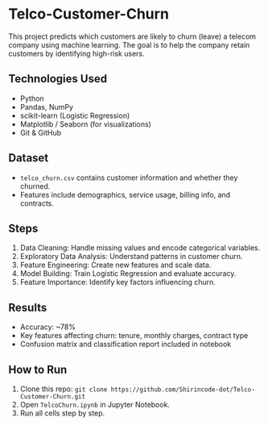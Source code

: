 # Telco-Customer-Churn
This project predicts which customers are likely to churn (leave) a telecom company using machine learning. 
The goal is to help the company retain customers by identifying high-risk users.

## Technologies Used
- Python
- Pandas, NumPy
- scikit-learn (Logistic Regression)
- Matplotlib / Seaborn (for visualizations)
- Git & GitHub

## Dataset
- `telco_churn.csv` contains customer information and whether they churned.
- Features include demographics, service usage, billing info, and contracts.
## Steps
1. Data Cleaning: Handle missing values and encode categorical variables.
2. Exploratory Data Analysis: Understand patterns in customer churn.
3. Feature Engineering: Create new features and scale data.
4. Model Building: Train Logistic Regression and evaluate accuracy.
5. Feature Importance: Identify key factors influencing churn.
## Results
- Accuracy: ~78%
- Key features affecting churn: tenure, monthly charges, contract type
- Confusion matrix and classification report included in notebook

## How to Run
1. Clone this repo: `git clone https://github.com/Shirincode-dot/Telco-Customer-Churn.git`
2. Open `TelcoChurn.ipynb` in Jupyter Notebook.
3. Run all cells step by step.

